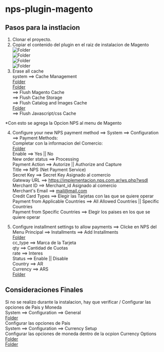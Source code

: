 # nps-plugin-magento

## Pasos para la instlacion
1. Clonar el proyecto.
2. Copiar el contenido del plugin en el raiz de instalacion de Magento  
![Folder](https://upload.wikimedia.org/wikipedia/commons/4/47/PNG_transparency_demonstration_1.png)  
![Folder](https://developers.nps.com.ar/images/demo.png)   
![Folder](https://developers.nps.com.ar/images/devicon/nodejs-original.svg)   
![Folder](https://developers.nps.com.ar/images/screenshot_plugins/magento_1.7_1.9/1.png)  
3. Erase all cache  
  system ==> Cache Management  
[Folder](https://developers.nps.com.ar/images/screenshot_plugins/magento_1.7_1.9/2.png)  
[Folder](https://developers.nps.com.ar/images/screenshot_plugins/magento_1.7_1.9/3.png)  
  ==> Flush Magento Cache  
  ==> Flush Cache Storage    
  ==> Flush Catalog and Images Cache  
[Folder](https://developers.nps.com.ar/images/screenshot_plugins/magento_1.7_1.9/4.png)  
  ==> Flush Javascript/css Cache  

*Con esto se agrega la Opcion NPS al menu de Magento  

4. Configure your new NPS payment method ==> System ==> Configuration ==>  Payment Methods:  
Completar con la informacion del Comercio:  
[Folder](https://developers.nps.com.ar/images/screenshot_plugins/magento_1.7_1.9/5.png)  
Enable ==> Yes   ||  No  
New order status  ==> Processing  
Payment Action ==> Autorize  || Authorize and Capture  
Title  ==> NPS (Net Payment Service)  
Secret Key  ==> Secret Key Asignado al comercio  
Gateway URL ==> https://implementacion.nps.com.ar/ws.php?wsdl  
Merchant ID  ==>  Merchant_id Asignado al comercio  
Merchant's Email ==> mail@mail.com  
Credit Card Types ==> Elegir las Tarjetas con las que se quiere operar  
Payment from Applicable Countries ==> All Allowed Countries  || Specific Countries  
Payment from Specific Countries ==> Elegir los paises en los que se quiere operar  

5. Configure installment settings to allow payments ==> Clicke en NPS del Menu Principal ==> Installments ==> Add Installments  
[Folder](https://developers.nps.com.ar/images/screenshot_plugins/magento_1.7_1.9/6.png)  
cc_type ==> Marca de la Tarjeta  
qty ==> Cantidad de Cuotas  
rate ==> Interes  
Status ==> Enable   ||   Disable  
Country ==> AR  
Currency ==> ARS  
[Folder](https://developers.nps.com.ar/images/screenshot_plugins/magento_1.7_1.9/7.png)  

## Consideraciones Finales
Si no se realizo durante la instalacion, hay que verificar / Configurar las opciones de Pais y Moneda  
  System ==> Configuration ==> General  
[Folder](https://developers.nps.com.ar/images/screenshot_plugins/magento_1.7_1.9/8.png)  
Configurar las opciones de Pais  
  System ==> Configuration ==> Currency Setup  
Configurar las opciones de moneda dentro de la ocpion Currency Options  
[Folder](https://developers.nps.com.ar/images/screenshot_plugins/magento_1.7_1.9/9.png)  
[Folder](https://developers.nps.com.ar/images/screenshot_plugins/magento_1.7_1.9/10.png)  




